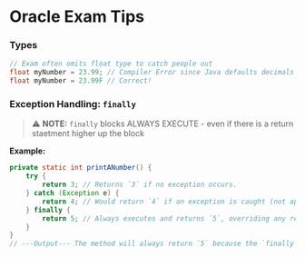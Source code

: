 # Oracle Exam Tips

### Types

```java
// Exam often omits float type to catch people out
float myNumber = 23.99; // Compiler Error since Java defaults decimals to type: double
float myNumber = 23.99F // Correct!
```

### Exception Handling: `finally`

> ⚠️ **NOTE:** `finally` blocks ALWAYS EXECUTE - even if there is a return staetment higher up the block

**Example:**

```java
private static int printANumber() {
    try {
        return 3; // Returns `3` if no exception occurs.
    } catch (Exception e) {
        return 4; // Would return `4` if an exception is caught (not applicable here).
    } finally {
        return 5; // Always executes and returns `5`, overriding any return in the `try` or `catch`.
    }
}
// ---Output--- The method will always return `5` because the `finally` block overrides the return values of `try` and `catch`.
```
